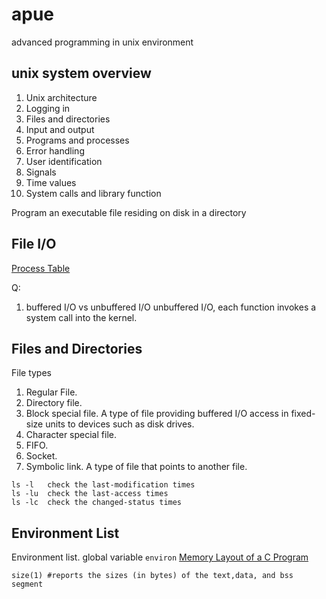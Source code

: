 # apue
advanced programming in unix environment
## unix system overview
1. Unix architecture
1. Logging in
1. Files and directories
1. Input and output
1. Programs and processes
1. Error handling
1. User identification
1. Signals
1. Time values
1. System calls and library function

Program
an executable file residing on disk in a directory

## File I/O

[Process Table](http://www.ece.utep.edu/research/webfuzzy/docs/kk-thesis/kk-thesis-html/node28.html)

Q:
1. buffered I/O vs unbuffered I/O
    unbuffered I/O, each function invokes a system call into the kernel.

## Files and Directories
File types
1. Regular File.
1. Directory file.
1. Block special file.  A type of file providing buffered I/O access in fixed-size units to devices such as disk drives.
1. Character special file.
1. FIFO.
1. Socket. 
1. Symbolic link. A type of file that points to another file.

```
ls -l   check the last-modification times
ls -lu  check the last-access times
ls -lc  check the changed-status times
```

## Environment List
Environment list. global variable ```environ```
[Memory Layout of a C Program](https://www.geeksforgeeks.org/memory-layout-of-c-program/)
```
size(1) #reports the sizes (in bytes) of the text,data, and bss segment
```


